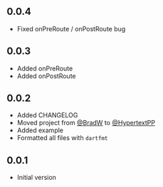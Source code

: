 ## 0.0.4

- Fixed onPreRoute / onPostRoute bug

## 0.0.3

- Added onPreRoute
- Added onPostRoute

## 0.0.2

- Added CHANGELOG
- Moved project from [@BradW](https://github.com/BradW) to [@HypertextPP](https://github.com/HypertextPP)
- Added example
- Formatted all files with `dartfmt`

## 0.0.1

- Initial version